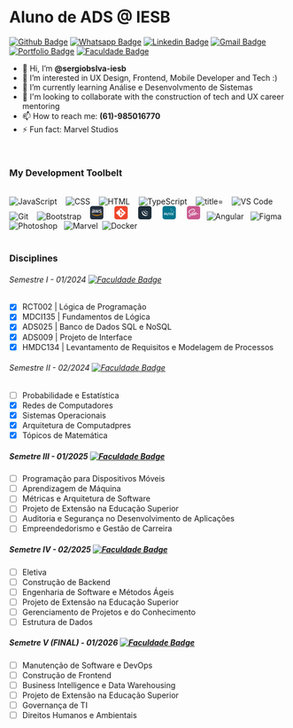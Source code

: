 # Aluno de ADS @ IESB
[![Github Badge](https://img.shields.io/badge/-Github-000?style=flat-square&logo=Github&logoColor=white&link=https://github.com/gustavoclay)](https://github.com/sergiobsilva)
[![Whatsapp Badge](https://img.shields.io/badge/WhatsApp-25D366?logo=whatsapp&logoColor=fff&style=flat)](https://wa.link/mnbsyo)
[![Linkedin Badge](https://img.shields.io/badge/-LinkedIn-blue?style=flat-square&logo=Linkedin&logoColor=white&link=https://www.linkedin.com/in/gustavoclay/)]([https://www.linkedin.com/in/gustavoclay/](https://www.linkedin.com/in/sergiobslva/))
[![Gmail Badge](https://img.shields.io/badge/-Gmail-c14438?style=flat-square&logo=Gmail&logoColor=white&link=mailto:sergio.b.silva@iesb.edu.br)](mailto:sergio.b.silva@iesb.edu.br)
[![Portfolio Badge](https://img.shields.io/badge/-PortfolioUX-deeppink)](https://sergiobsilva.github.io/ux/)
[![Faculdade Badge](https://img.shields.io/badge/-IESB-crimson)](https://www.iesb.br/estrutura/campus-ceilandia/)
<br>

- 👋 Hi, I’m **@sergiobslva-iesb**
- 👀 I’m interested in UX Design, Frontend, Mobile Developer and Tech :)
- 🌱 I’m currently learning Análise e Desenvolvmento de Sistemas
- 💞️ I'm looking to collaborate with the construction of tech and UX career mentoring
- 📫 How to reach me: **(61)-985016770**
- ⚡ Fun fact: Marvel Studios
<br>

### My Development Toolbelt
<br><img alt="JavaScript" title="JavaScript" src="https://user-images.githubusercontent.com/1680157/87443764-4af82c80-c5cc-11ea-82c2-c368ee12cf6d.png" height="24">&nbsp;&nbsp;&nbsp;&nbsp;<img alt="CSS" title="CSS" src="https://user-images.githubusercontent.com/1680157/87443759-4a5f9600-c5cc-11ea-8ae0-715433c1f781.png" height="24">&nbsp;&nbsp;&nbsp;&nbsp;<img alt="HTML" title="HTML" src="https://user-images.githubusercontent.com/1680157/87443762-4af82c80-c5cc-11ea-85cf-57be0e83c169.png" height="24">&nbsp;&nbsp;&nbsp;&nbsp;<img alt="TypeScript" title="TypeScript" src="https://user-images.githubusercontent.com/1680157/87443766-4af82c80-c5cc-11ea-8a13-a651f150fa99.png" height="24">&nbsp;&nbsp;&nbsp;&nbsp;<img alt=" title=" title="Node.js" src="https://user-images.githubusercontent.com/1680157/87443758-4a5f9600-c5cc-11ea-8f63-92e126a1145b.png" height="24">&nbsp;&nbsp;&nbsp;&nbsp;<img alt="VS Code" title="VS Code" src="https://user-images.githubusercontent.com/1680157/87443751-492e6900-c5cc-11ea-9854-f82d4d921133.png" height="24">&nbsp;&nbsp;&nbsp;&nbsp;<img alt="Git" title="Git" src="https://user-images.githubusercontent.com/1680157/87443755-49c6ff80-c5cc-11ea-954a-579f7c72873a.png" height="24">&nbsp;&nbsp;&nbsp;&nbsp;<img alt="Bootstrap" title="Bootstrap" src="https://uxwing.com/wp-content/themes/uxwing/download/brands-and-social-media/bootstrap-5-logo-icon.png" height="24">&nbsp;&nbsp;&nbsp;&nbsp;<img alt="AWS" title="AWS" src="https://raw.githubusercontent.com/thiagosalome/technologies-icons/master/aws.png" height="24">
&nbsp;&nbsp;&nbsp;&nbsp;<img alt="Git" title="Git" src="https://raw.githubusercontent.com/thiagosalome/technologies-icons/master/git.png" height="24">
&nbsp;&nbsp;&nbsp;&nbsp;<img alt="jQuery" title="jQuery" src="https://raw.githubusercontent.com/thiagosalome/technologies-icons/master/jquery.png" height="24">
&nbsp;&nbsp;&nbsp;&nbsp;<img alt="MySQL" title="MySQL" src="https://raw.githubusercontent.com/thiagosalome/technologies-icons/master/mysql.png" height="24">
&nbsp;&nbsp;&nbsp;&nbsp;<img alt="SaSS" title="SaSS" src="https://raw.githubusercontent.com/thiagosalome/technologies-icons/master/sass.png" height="24">
&nbsp;&nbsp;<img alt="Angular" title="Angular" src="https://upload.wikimedia.org/wikipedia/commons/c/cf/Angular_full_color_logo.svg" height="26">
&nbsp;&nbsp;<img alt="Figma" title="Figma" src="https://upload.wikimedia.org/wikipedia/commons/thumb/3/33/Figma-logo.svg/128px-Figma-logo.svg.png" height="26">
&nbsp;&nbsp;<img alt="Photoshop" title="Photoshop" src="https://upload.wikimedia.org/wikipedia/commons/thumb/a/af/Adobe_Photoshop_CC_icon.svg/128px-Adobe_Photoshop_CC_icon.svg.png" height="26">
&nbsp;&nbsp;<img alt="Marvel" title="Marvel" src="https://bk.ibxk.com.br/2016/2/programas/14944322201055867.png?ims=60x60" height="26">&nbsp;&nbsp;<img alt="Docker" title="Docker" src="https://skillicons.dev/icons?i=docker" height="26">
<br><br>

### Disciplines

###### Semestre I - 01/2024 [![Faculdade Badge](https://img.shields.io/badge/-CONCLUÍDO-lime)]()
- [x] RCT002 | Lógica de Programação
- [x] MDCI135 | Fundamentos de Lógica
- [x] ADS025 | Banco de Dados SQL e NoSQL
- [x] ADS009 | Projeto de Interface
- [x] HMDC134 | Levantamento de Requisitos e Modelagem de Processos

###### Semestre II - 02/2024 [![Faculdade Badge](https://img.shields.io/badge/-CONCLUÍDO-lime)]()
- [ ] Probabilidade e Estatística
- [x] Redes de Computadores
- [x] Sistemas Operacionais
- [x] Arquitetura de Computadpres
- [x] Tópicos de Matemática

##### Semetre III - 01/2025 [![Faculdade Badge](https://img.shields.io/badge/-ANDAMENTO-gold)]()
- [ ] Programação para Dispositivos Móveis
- [ ] Aprendizagem de Máquina
- [ ] Métricas e Arquitetura de Software
- [ ] Projeto de Extensão na Educação Superior
- [ ] Auditoria e Segurança no Desenvolvimento de Aplicações
- [ ] Empreendedorismo e Gestão de Carreira

##### Semetre IV - 02/2025 [![Faculdade Badge](https://img.shields.io/badge/-FUTURO-red)]()
- [ ] Eletiva
- [ ] Construção de Backend
- [ ] Engenharia de Software e Métodos Ágeis
- [ ] Projeto de Extensão na Educação Superior
- [ ] Gerenciamento de Projetos e do Conhecimento
- [ ] Estrutura de Dados

##### Semetre V (FINAL) - 01/2026 [![Faculdade Badge](https://img.shields.io/badge/-FUTURO-red)]()
- [ ] Manutenção de Software e DevOps
- [ ] Construção de Frontend
- [ ] Business Intelligence e Data Warehousing
- [ ] Projeto de Extensão na Educação Superior
- [ ] Governança de TI
- [ ] Direitos Humanos e Ambientais

<!---
sergiobslva-iesb/sergiobslva-iesb is a ✨ special ✨ repository because its `README.md` (this file) appears on your GitHub profile.
You can click the Preview link to take a look at your changes.
--->
